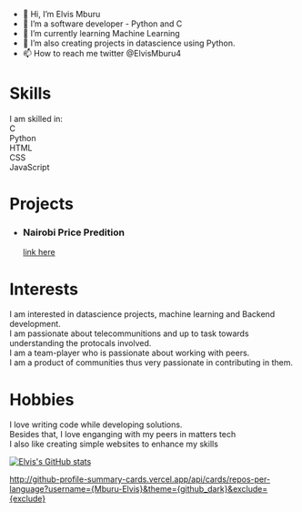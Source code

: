 - 👋 Hi, I’m Elvis Mburu
- 👀 I’m a software developer - Python and C
- 🌱 I’m currently learning Machine Learning
- 💞️ I’m also creating projects in datascience using Python.
- 📫 How to reach me twitter @ElvisMburu4

# Skills
I am skilled in: \
  C \
  Python \
  HTML \
  CSS \
  JavaScript

# Projects
- ### Nairobi Price Predition
  [link here](http://rentpricepredictor.pythonanywhere.com/)
  
# Interests
  I am interested in datascience projects, machine learning and Backend development. \
  I am passionate about telecommunitions and up to task towards understanding the protocals involved. \
  I am a team-player who is passionate about working with peers. \
  I am a product of communities thus very passionate in contributing in them. 
# Hobbies
  I love writing code while developing solutions. \
  Besides that, I love enganging with my peers in matters tech \
  I also like creating simple websites to enhance my skills

  [![Elvis's GitHub stats](https://github-readme-stats.vercel.app/api?username=Mburu-Elvis)](https://github.com/Mburu-Elvis/github-readme-stats) 
  
  http://github-profile-summary-cards.vercel.app/api/cards/repos-per-language?username={Mburu-Elvis}&theme={github_dark}&exclude={exclude}
<!---
Mburu-Elvis/Mburu-Elvis is a ✨ special ✨ repository because its `README.md` (this file) appears on your GitHub profile.
You can click the Preview link to take a look at your changes.
--->
